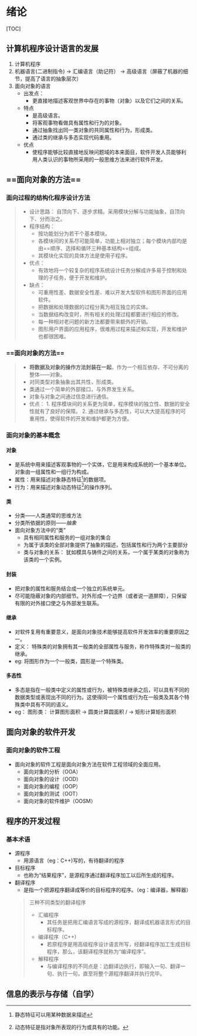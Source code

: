# 绪论
[TOC]
## 计算机程序设计语言的发展
1. 计算机程序
2. 机器语言(二进制指令) -> 汇编语言（助记符） -> 高级语言（屏蔽了机器的细节，提高了语言的抽象层次）
3. 面向对象的语言
   - 出发点：
      - 更直接地描述客观世界中存在的事物（对象）以及它们之间的关系。
   - 特点
      - 是高级语言。
      - 将客观事物看做具有属性和行为的对象。
      - 通过抽象找出同一类对象的共同属性和行为，形成类。
      - 通过类的继承与多态实现代码重用。
   - 优点
     - 使程序能够比较直接地反映问题域的本来面目，软件开发人员能够利用人类认识的事物所采用的一般思维方法来进行软件开发。
## ==面向对象的方法==
### 面向过程的结构化程序设计方法
> - 设计思路：
  自顶向下、逐步求精。采用模块分解与功能抽象，自顶向下、分而治之。
> - 程序结构：
>   - 按功能划分为若干个基本模块。
>   - 各模块间的关系尽可能简单，功能上相对独立；每个模块内部均是由==顺序、选择和循环三种基本结构==组成。
>   - 其模块化实现的具体方法是使用子程序。
> - 优点：
>   - 有效地将一个较复杂的程序系统设计任务分解成许多易于控制和处理的子任务，便于开发和维护。
> - 缺点： 
>   - 可重用性差、数据安全性差、难以开发大型软件和图形界面的应用软件。
>   - 把数据和处理数据的过程分离为相互独立的实体。
>   - 当数据结构改变时，所有相关的处理过程都要进行相应的修改。
>   - 每一种相对老问题的新方法都要带来额外的开销。
>   - 图形用户界面的应用程序，很难用过程来描述和实现，开发和维护也都很困难。
### ==面向对象的方法==
> - **将数据及对象的操作方法封装在一起**，作为一个相互依存、不可分离的整体——对象。
> - 对同类型对象抽象出其共性，形成类。
> - 类通过一个简单的外部接口，与外界发生关系。
> - 对象与对象之间通过信息进行通信。
>  - 优点：
        1. 程序模块间的关系更为简单，程序模块的独立性、数据的安全性就有了良好的保障。
        2. 通过继承与多态性，可以大大提高程序的可重用性，使得软件的开发和维护都更为方便。
### 面向对象的基本概念
#### 对象
  - 是系统中用来描述客观事物的一个实体，它是用来构成系统的一个基本单位。对象由一组属性和一组行为构成。
  - 属性：用来描述对象静态特征[^静态特征]的数据项。
  - 行为：用来描述对象动态特征[^动态特征]的操作序列。
#### 类
- 分类——人类通常的思维方法
- 分类所依据的原则——*抽象*
- 面向对象方法中的“类”
     - 具有相同属性和服务的一组对象的集合
     - 为属于该类的全部对象提供了抽象的描述，包括属性和行为两个主要部分
     - 类与对象的关系：
    犹如模具与铸件之间的关系，一个属于某类的对象称为该类的一个实例。
#### 封装
- 把对象的属性和服务结合成一个独立的系统单元。
- 尽可能隐蔽对象的内部细节。对外形成一个边界（或者说一道屏障），只保留有限的对外接口使之与外部发生联系。
#### 继承
- 对软件复用有重要意义，是面向对象技术能够提高软件开发效率的重要原因之一。
- 定义： 特殊类的对象拥有其一般类的全部属性与服务，称作特殊类对一般类的继承。
- eg: 将图形作为一个一般类，圆形是一个特殊类。
#### 多态性
- 多态是指在一般类中定义的属性或行为，被特殊类继承之后，可以具有不同的数据类型或表现出不同的行为。这使得同一个属性或行为在一般类及其各个特殊类中具有不同的语义。
- eg： 图形类： 计算图形面积 -> 圆类计算圆面积  / -> 矩形计算矩形面积

[^静态特征]:静态特征可以用某种数据来描述
[^动态特征]:动态特征是指对象所表现的行为或具有的功能。
## 面向对象的软件开发
### 面向对象的软件工程
- 面向对象的软件工程是面向对象方法在软件工程领域的全面应用。
    - 面向对象的分析（OOA）
    - 面向对象的设计（OOD）
    - 面向对象的编程（OOP）
    - 面向对象的测试（OOT）
    - 面向对象的软件维护（OOSM）
## 程序的开发过程
### 基本术语
- 源程序
    - 用源语言（eg：C++)写的，有待翻译的程序
- 目标程序
    - 也称为“结果程序”，是源程序通过翻译程序加工以后所生成的程序。
- 翻译程序
    - 是指一个把源程序翻译成等价的目标程序的程序。（eg：编译器，解释器）
  > 三种不同类型的翻译程序
  > - 汇编程序
  >   - 其任务是把用汇编语言写成的源程序，翻译成机器语言形式的目标程序。
  > - 编译程序（C++)
  >   - 若原程序是用高级程序设计语言所写，经翻译程序加工生成目标程序，那么，该翻译程序就称为“编译程序”。
  > - 解释程序
  >   - 与编译程序的不同点是：边翻译边执行，即输入一句、翻译一句、执行一句，直至将整个源程序翻译并执行完毕。
## 信息的表示与存储（自学）